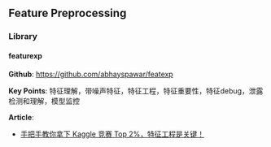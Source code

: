 



## Feature Preprocessing

### Library

#### featurexp

**Github**: <https://github.com/abhayspawar/featexp>

**Key Points**: 特征理解，带噪声特征，特征工程，特征重要性，特征debug，泄露检测和理解，模型监控

**Article**: 

- [手把手教你拿下 Kaggle 竞赛 Top 2%，特征工程是关键！](https://mp.weixin.qq.com/s?__biz=MzIwOTc2MTUyMg==&mid=2247489437&idx=2&sn=773979a91f6db6473089df94f94ba2a5&chksm=976fb200a0183b16af8e4c0f5689a25dd9a7fe9bac4b6bc48f1b4586d07b4d800ad28835df58&mpshare=1&scene=1&srcid=&key=59b86e7114b344c31f8a27bd388c5493973142983b57f1f56fca0187f089b0e2a1811508317bc6bda163ddd5bcb84c7a0c78ea3516da3b4886a0df1bd975bfcdd00fd0ae1a27e3e35a775daa02fa4c70&ascene=1&uin=MjcwMjE1Nzk1&devicetype=Windows+7&version=62060739&lang=en&pass_ticket=MY1fN%2FvDh4nVstPgk3fKgWEHB5BZxe0Vnx30HsGx%2BSog8oftbNksSn6q5ijnPc2I)

